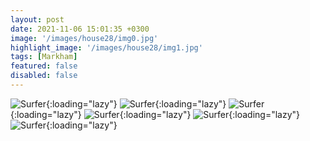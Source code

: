 ```yaml
---
layout: post
date: 2021-11-06 15:01:35 +0300
image: '/images/house28/img0.jpg'
highlight_image: '/images/house28/img1.jpg'
tags: [Markham]
featured: false
disabled: false
---
```


![Surfer]({{site.baseurl}}/images/house28/img3.jpg){:loading="lazy"}
![Surfer]({{site.baseurl}}/images/house28/img4.jpg){:loading="lazy"}
![Surfer]({{site.baseurl}}/images/house28/img5.jpg){:loading="lazy"}
![Surfer]({{site.baseurl}}/images/house28/img6.jpg){:loading="lazy"}
![Surfer]({{site.baseurl}}/images/house28/img7.jpg){:loading="lazy"}
![Surfer]({{site.baseurl}}/images/house28/img8.jpg){:loading="lazy"} 